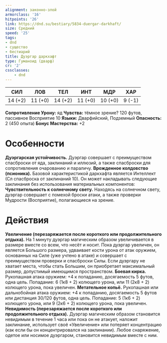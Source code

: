 ```yaml
---
alignment: законно-злой
armorclass: '16'
hitpoints: '26'
link: https://dnd.su/bestiary/5834-duergar-darkhaft/
size: Средний
speed: '25'
tags:
- dnd
- существо
- бестиарий
title: Дуэргар даркхафт
type: Гуманоид (дварф)
cr: '2'
cssclasses:
    - dnd
---
```



| СИЛ | ЛОВ | ТЕЛ | ИНТ | МДР | ХАР |
|---|---|---|---|---|---|
| 14 (+2) | 11 (+0) | 14 (+2) | 11 (+0) | 10 (+0) | 9 (-1) |
**Сопротивление Урону:** яд
**Чувства:** тёмное зрение? 120 футов, пассивное Восприятие 10
**Языки:** Дварфийский, Подземный
**Опасность:** 2 (450 опыта)
**Бонус Мастерства:** +2


# Особенности
**Дуэргарская устойчивость.** Дуэргар совершает с преимуществом спасброски от яда, заклинаний и иллюзий, а также спасброски для сопротивления очарованию и параличу.
**Врожденное колдовство (псионика).** Базовой характеристикой даркхафта является Интеллект (Сл спасброска от заклинаний 10). Он может накладывать следующие заклинания без использования материальных компонентов:
**Чувствительность к солнечному свету.** Находясь на солнечном свету, дуэргар совершает с помехой броски атаки, а также проверки Мудрости (Восприятие), полагающиеся на зрение.


# Действия
**Увеличение (перезаряжается после короткого или продолжительного отдыха).** На 1 минуту дуэргар магическим образом увеличивается в размере вместе со всем, что несёт и носит. Пока дуэргар увеличен, он является Большого размера, удваивает кости урона от атак оружием, основанных на Силе (уже учтено в атаке) и совершает с преимуществом проверки и спасброски Силы. Если дуэргару не хватает места, чтобы стать Большим, он приобретает максимальный размер, допустимый имеющимся пространством.
**Боевая кирка.** Рукопашная атака оружием: +4 к попаданию, досягаемость 5 футов, одна цель. Попадание: 6 (1к8 + 2) колющего урона, или 11 (2к8 + 2) колющего урона, пока увеличен.
**Метательное копьё.** Рукопашная или дальнобойная атака оружием: +4 к попаданию, досягаемость 5 футов или дистанция 30/120 футов, одна цель. Попадание: 5 (1к6 + 2) колющего урона, или 9 (2к6 + 2) колющего урона, пока увеличен.
**Невидимость (перезаряжается после короткого или продолжительного отдыха).** Дуэргар магическим образом становится невидимым в течение 1 часа или пока он не атакует, наложит заклинание, использует своё «Увеличение» или потеряет концентрацию (как если бы он концентрировался на заклинании). Любое снаряжение, одетое или носимое дуэргаром, становится невидимым вместе с ним.